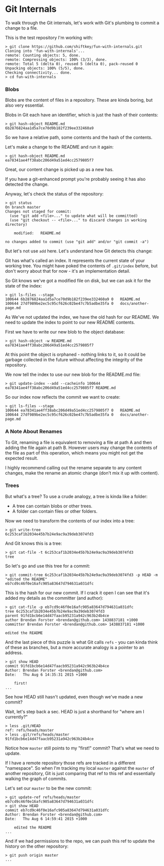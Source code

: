 # Git Internals

To walk through the Git internals, let's work with Git's plumbing to commit a
change to a file.

This is the test repository I'm working with:

```
> git clone https://github.com/shiftkey/fun-with-internals.git
Cloning into 'fun-with-internals'...
remote: Counting objects: 5, done.
remote: Compressing objects: 100% (3/3), done.
remote: Total 5 (delta 0), reused 5 (delta 0), pack-reused 0
Unpacking objects: 100% (5/5), done.
Checking connectivity... done.
> cd fun-with-internals
```

### Blobs

Blobs are the content of files in a repository.
These are kinda boring, but also very essential.

Blobs in Git each have an identifier, which is just the hash of their contents:

```
> git hash-object README.md
6b2876824aa1d5a7ce70d9b182f239ee332460a9
```

So we have a relative path, some contents and the hash of the contents.

Let's make a change to the README and run it again:

```
> git hash-object README.md
ea78341ae4ff38abc206d49a51ed4cc2579805f7
```

Great, our content change is picked up as a new has.

If you have a git-enhanced prompt you're probably seeing it has also detected
the change.

Anyway, let's check the status of the repository:

```
> git status
On branch master
Changes not staged for commit:
  (use "git add <file>..." to update what will be committed)
  (use "git checkout -- <file>..." to discard changes in working directory)

	modified:   README.md

no changes added to commit (use "git add" and/or "git commit -a")
```

But let's not use `add` here. Let's understand how Git detects this change:

Git has what's called an index. It represents the current state of your working
tree. You might have poked the contents of `.git/index` before, but don't worry
about that for now - it's an implementation detail.

So Git knows we've got a modified file on disk, but we can ask it for the state
of the index:

```
> git ls-files --stage
100644 6b2876824aa1d5a7ce70d9b182f239ee332460a9 0	README.md
100644 27df989be2ec5c95cf626c02be47c7b5adbe35fa 0	docs/another-page.md
```

As We've not updated the index, we have the old hash for our README. We need
to update the index to point to our new README contents.

First we have to write our new blob to the object database:

```
> git hash-object -w README.md
ea78341ae4ff38abc206d49a51ed4cc2579805f7
```

At this point the object is orphaned - nothing links to it, so it could be
garbage collected in the future without affecting the integrity of the
repository.

We now tell the index to use our new blob for the README.md file:

```
> git update-index --add --cacheinfo 100644 ea78341ae4ff38abc206d49a51ed4cc2579805f7 README.md
```

So our index now reflects the commit we want to create:

```
> git ls-files --stage
100644 ea78341ae4ff38abc206d49a51ed4cc2579805f7 0	README.md
100644 27df989be2ec5c95cf626c02be47c7b5adbe35fa 0	docs/another-page.md
```

### A Note About Renames

To Git, renaming a file is equivalent to removing a file at path A and then
adding the file again at path B. However users may change the contents of the
file as part of this operation, which means you might not get the expected
result.

I highly recommend calling out the rename separate to any content changes,
make the rename an atomic change (don't mix it up with content).

### Trees

But what's a tree? To use a crude analogy, a tree is kinda like a folder:

 - A tree can contain blobs or other trees.
 - A folder can contain files or other folders.

Now we need to transform the contents of our index into a tree:

```
> git write-tree
6c253caf1b2034e45b7b24e9ac9a39deb3074fd3
```

And Git knows this is a tree:

```
> git cat-file -t 6c253caf1b2034e45b7b24e9ac9a39deb3074fd3
tree
```

So let's go and use this tree for a commit:

```
> git commit-tree 6c253caf1b2034e45b7b24e9ac9a39deb3074fd3 -p HEAD -m "edited the README"
eb7cd9c46f0e16afc905a83647d794631a031dfc
```

This is the hash for our new commit. If I crack it open I can see that it's
added my details as the committer (and author):

```
> git cat-file -p eb7cd9c46f0e16afc905a83647d794631a031dfc
tree 6c253caf1b2034e45b7b24e9ac9a39deb3074fd3
parent 91fd1bcb6e14d47faacb95231a942c963b24b4ce
author Brendan Forster <brendan@github.com> 1438837181 +1000
committer Brendan Forster <brendan@github.com> 1438837181 +1000

edited the README
```

And the last piece of this puzzle is what Git calls `refs` - you can kinda think
of these as branches, but a more accurate analogy is a pointer to an address.

```
> git show HEAD
commit 91fd1bcb6e14d47faacb95231a942c963b24b4ce
Author: Brendan Forster <brendan@github.com>
Date:   Thu Aug 6 14:35:31 2015 +1000

    first!
...
```

See how HEAD still hasn't updated, even though we've made a new commit?

Wait, let's step back a sec. HEAD is just a shorthand for "where am I
currently?"

```
> less .git/HEAD
ref: refs/heads/master
> less .git/refs/heads/master
91fd1bcb6e14d47faacb95231a942c963b24b4ce
```

Notice how `master` still points to my "first!" commit? That's what we need to
update.

If I have a remote repository those refs are tracked in a different "namespace".
So when I'm tracking my local `master` against the `master` of another
repository, Git is just comparing that ref to this ref and essentially walking
the graph of commits.

Let's set our `master` to be the new commit:

```
> git update-ref refs/heads/master eb7cd9c46f0e16afc905a83647d794631a031dfc
> git show HEAD
commit eb7cd9c46f0e16afc905a83647d794631a031dfc
Author: Brendan Forster <brendan@github.com>
Date:   Thu Aug 6 14:59:41 2015 +1000

    edited the README
...
```

And if we had permissions to the repo, we can push this ref to update the history
on the other repository:

```
> git push origin master
...
```
